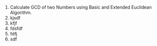 1. Calculate GCD of two Numbers using  Basic and Extended Euclidean Algorithm.  
2. kjsdf
3. kfjf
4. fdsfdf
5. fdfj
6. sdf
